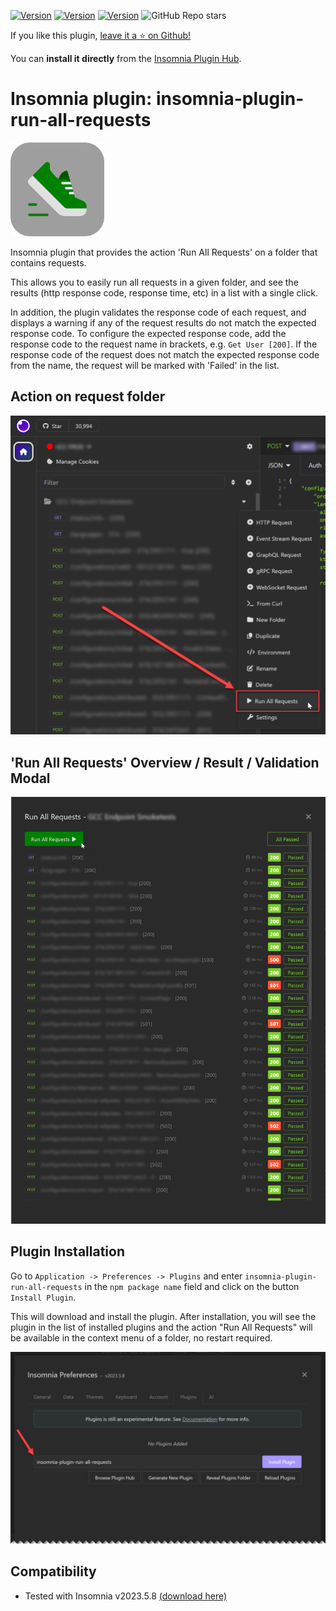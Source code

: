 [![Version](https://img.shields.io/badge/npmjs-1.0.1-red)](https://www.npmjs.com/package/insomnia-plugin-run-all-requests)
[![Version](https://img.shields.io/badge/Insomnia_Plugin_Hub-1.0.1-purple)](https://insomnia.rest/plugins/insomnia-plugin-run-all-requests)
[![Version](https://img.shields.io/badge/Github-1.0.1-black)](https://github.com/schminkel/insomnia-plugin-run-all-requests)
![GitHub Repo stars](https://img.shields.io/github/stars/schminkel/insomnia-plugin-run-all-requests)

﻿If you like this plugin, [leave it a :star: on Github!](https://github.com/schminkel/insomnia-plugin-run-all-requests)

You can **install it directly** from the [Insomnia Plugin Hub](https://insomnia.rest/plugins/insomnia-plugin-run-all-requests).

# Insomnia plugin: insomnia-plugin-run-all-requests

<img src="/assets/icon.png" width="150" height="150">

Insomnia plugin that provides the action 'Run All Requests' on a folder that contains requests.

This allows you to easily run all requests in a given folder, and see the results (http response code, response time, etc) in a list with a single click.

In addition, the plugin validates the response code of each request, and displays a warning if any of the request results do not match the expected response code.
To configure the expected response code, add the response code to the request name in brackets, e.g. `Get User [200]`.
If the response code of the request does not match the expected response code from the name, the request will be marked with 'Failed' in the list.

## Action on request folder

![Action on the folder](/assets/action-on-folder.png)

## 'Run All Requests' Overview / Result / Validation Modal

![List of requests to run](/assets/overview-result-request-list.png)

## Plugin Installation

Go to `Application -> Preferences -> Plugins` and enter `insomnia-plugin-run-all-requests` in the `npm package name` field and click on the button `Install Plugin`.

This will download and install the plugin. After installation, you will see the plugin in the list of installed plugins
and the action "Run All Requests" will be available in the context menu of a folder, no restart required.

![Installation](/assets/installation.png)

## Compatibility

- Tested with Insomnia v2023.5.8 [(download here)](https://github.com/schminkel/insomnia_2023.5.8/releases/tag/v2023.5.8.1)

